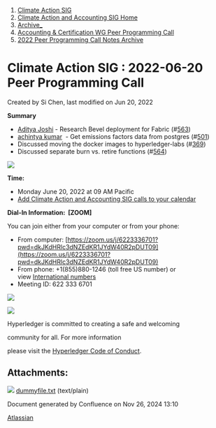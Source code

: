 1. [Climate Action SIG](index.html)
2. [Climate Action and Accounting SIG Home](Climate-Action-and-Accounting-SIG-Home_19005445.html)
3. [Archive\_](Archive__19006062.html)
4. [Accounting &amp; Certification WG Peer Programming Call](19006574.html)
5. [2022 Peer Programming Call Notes Archive](2022-Peer-Programming-Call-Notes-Archive_19008759.html)

# Climate Action SIG : 2022-06-20 Peer Programming Call

Created by Si Chen, last modified on Jun 20, 2022

**Summary**

- [Aditya Joshi](https://lf-hyperledger.atlassian.net/wiki/people/5a5129ceb12c7029722bbcac?ref=confluence) - Research Bevel deployment for Fabric (#[563](https://github.com/hyperledger-labs/blockchain-carbon-accounting/issues/563))
- [achintya kumar](https://lf-hyperledger.atlassian.net/wiki/people/712020:c2f0661f-14dc-4bab-b5f3-70095f73c7d4?ref=confluence)  - Get emissions factors data from postgres (#[501](https://github.com/hyperledger-labs/blockchain-carbon-accounting/issues/501))
- Discussed moving the docker images to hyperledger-labs (#[369](https://github.com/hyperledger-labs/blockchain-carbon-accounting/issues/369))
- Discussed separate burn vs. retire functions (#[564](https://github.com/hyperledger-labs/blockchain-carbon-accounting/issues/564))

![](plugins/servlet/confluence/placeholder/unknown-attachment)

**Time:**

- Monday June 20, 2022 at 09 AM Pacific
- [Add Climate Action and Accounting SIG calls to your calendar](https://lists.hyperledger.org/g/climate-sig/ics/invite.ics?repeatid=31581)

**Dial-In Information:  \[ZOOM]**

You can join either from your computer or from your phone:

- From computer: [https://zoom.us/j/6223336701?pwd=dkJKdHRlc3dNZEdKR1JYdW40R2pDUT09](https://zoom.us/j/6223336701?pwd=dkJKdHRlc3dNZEdKR1JYdW40R2pDUT09)
- From phone: +1(855)880-1246 (toll free US number) or view [International numbers](https://zoom.us/u/bAaJoyznp)
- Meeting ID: 622 333 6701

![](https://wiki.hyperledger.org/download/attachments/29034696/Antitrustnotice.png?version=1&modificationDate=1581695654000&api=v2)

![](https://wiki.hyperledger.org/download/attachments/2392771/welcome.png?version=2&modificationDate=1572450107000&api=v2)

Hyperledger is committed to creating a safe and welcoming

community for all. For more information

please visit the [Hyperledger Code of Conduct](https://lf-hyperledger.atlassian.net/wiki/spaces/HYP/pages/19595281/Hyperledger+Code+of+Conduct).

## Attachments:

![](images/icons/bullet_blue.gif) [dummyfile.txt](attachments/19009400/19009425.txt) (text/plain)

Document generated by Confluence on Nov 26, 2024 13:10

[Atlassian](http://www.atlassian.com/)

